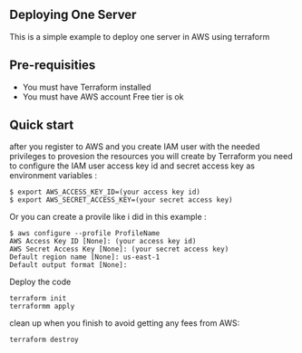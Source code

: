 ## Deploying One Server
This is a simple example to deploy one server in AWS using terraform

## Pre-requisities
* You must have Terraform installed
* You must have AWS account Free tier is ok

## Quick start
after you register to AWS and you create IAM user with the needed privileges to provesion the resources you will create by Terraform you need to configure the IAM user access key id and secret access key as environment variables :
```
$ export AWS_ACCESS_KEY_ID=(your access key id)
$ export AWS_SECRET_ACCESS_KEY=(your secret access key)
```
Or you can create a provile  like i did in this example :
```
$ aws configure --profile ProfileName
AWS Access Key ID [None]: (your access key id)
AWS Secret Access Key [None]: (your secret access key)
Default region name [None]: us-east-1
Default output format [None]:
```
Deploy the code
```
terraform init
terraformm apply
```
clean up when you finish to avoid getting any fees from AWS:
```
terraform destroy
```